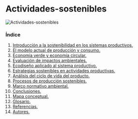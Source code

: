 # Actividades-sostenibles

![Actividades-sostenibles](img/)

### Índice

1. [Introducción a la sostenibilidad en los sistemas productivos.]()
2. [El modelo actual de producción y consumo.]()
3. [Economía verde y economía circular.]()
4. [Evaluación de impactos ambientales.]()
5. [Ecodiseño aplicado al sistema productivo.]()
6. [Estrategias sostenibles en actividades productivas.]()
7. [Análisis del ciclo de vida del producto.]()
8. [Procesos de producción sostenibles.]()
9. [Marco normativo ambiental.]()
10. [Conclusiones.]()
11. [Mapa conceptual.]()
12. [Glosario.]()
13. [Referencias.]()
14. [Autores.]()
